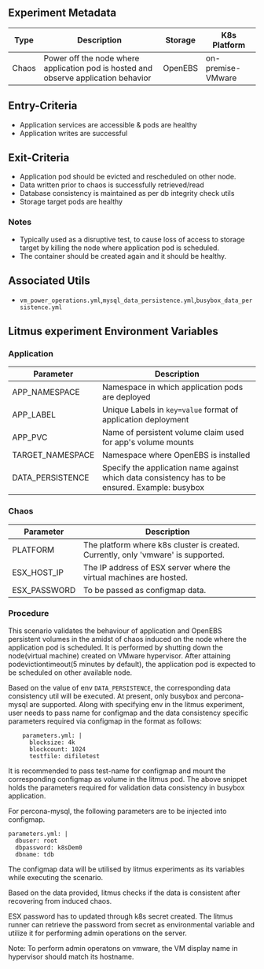 ## Experiment Metadata

| Type  | Description                                                  | Storage | K8s Platform      |
| ----- | ------------------------------------------------------------ | ------- | ----------------- |
| Chaos | Power off the node where application pod is hosted and observe application behavior | OpenEBS | on-premise-VMware |

## Entry-Criteria

- Application services are accessible & pods are healthy
- Application writes are successful

## Exit-Criteria

- Application pod should be evicted and rescheduled on other node.
- Data written prior to chaos is successfully retrieved/read
- Database consistency is maintained as per db integrity check utils
- Storage target pods are healthy

### Notes

- Typically used as a disruptive test, to cause loss of access to storage target by killing the node where application pod is scheduled.
- The container should be created again and it should be healthy.

## Associated Utils

- `vm_power_operations.yml`,`mysql_data_persistence.yml`,`busybox_data_persistence.yml`

## Litmus experiment Environment Variables

### Application

| Parameter        | Description                                                  |
| ---------------- | ------------------------------------------------------------ |
| APP_NAMESPACE    | Namespace in which application pods are deployed             |
| APP_LABEL        | Unique Labels in `key=value` format of application deployment |
| APP_PVC          | Name of persistent volume claim used for app's volume mounts |
| TARGET_NAMESPACE | Namespace where OpenEBS is installed                         |
| DATA_PERSISTENCE | Specify the application name against which data consistency has to be ensured. Example: busybox |

### Chaos

| Parameter    | Description                                                  |
| ------------ | ------------------------------------------------------------ |
| PLATFORM     | The platform where k8s cluster is created. Currently, only 'vmware' is supported. |
| ESX_HOST_IP  | The IP address of ESX server where the virtual machines are hosted. |
| ESX_PASSWORD | To be passed as configmap data.                              |

### Procedure

This scenario validates the behaviour of application and OpenEBS persistent volumes in the amidst of chaos induced on the node where the application pod is scheduled. It is performed by shutting down the node(virtual machine) created on VMware hypervisor. After attaining podevictiontimeout(5 minutes by default), the application pod is expected to be scheduled on other available node.

Based on the value of env `DATA_PERSISTENCE`, the corresponding data consistency util will be executed. At present, only busybox and percona-mysql are supported. Along with specifying env in the litmus experiment, user needs to pass name for configmap and the data consistency specific parameters required via configmap in the format as follows:

```
    parameters.yml: |
      blocksize: 4k
      blockcount: 1024
      testfile: difiletest
```

It is recommended to pass test-name for configmap and mount the corresponding configmap as volume in the litmus pod. The above snippet holds the parameters required for validation data consistency in busybox application.

For percona-mysql, the following parameters are to be injected into configmap.

```
parameters.yml: |
  dbuser: root
  dbpassword: k8sDem0
  dbname: tdb
```

The configmap data will be utilised by litmus experiments as its variables while executing the scenario.

Based on the data provided, litmus checks if the data is consistent after recovering from induced chaos.

ESX password has to updated through k8s secret created. The litmus runner can retrieve the password from secret as environmental variable and utilize it for performing admin operations on the server.



Note: To perform admin operatons on vmware, the VM display name in hypervisor should match its hostname.